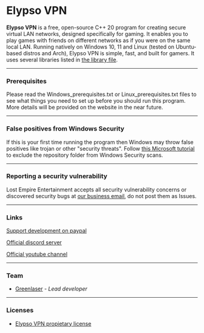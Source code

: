 # Elypso VPN

**Elypso VPN** is a free, open-source C++ 20 program for creating secure virtual LAN networks, designed specifically for gaming. It enables you to play games with friends on different networks as if you were on the same local LAN. Running natively on Windows 10, 11 and Linux (tested on Ubuntu-based distros and Arch), Elypso VPN is simple, fast, and built for gamers. It uses several libraries listed in [the library file](LIBRARIES.md).

---

### Prerequisites

Please read the Windows_prerequisites.txt or Linux_prerequisites.txt files to see what things you need to set up before you should run this program. More details will be provided on the website in the near future.

---

### False positives from Windows Security

If this is your first time running the program then Windows may throw false positives like trojan or other "security threats". Follow [this Microsoft tutorial](https://support.microsoft.com/en-us/windows/add-an-exclusion-to-windows-security-811816c0-4dfd-af4a-47e4-c301afe13b26) to exclude the repository folder from Windows Security scans.

---

### Reporting a security vulnerability

Lost Empire Entertainment accepts all security vulnerability concerns or discovered security bugs at [our business email](mailto:sanderveski@gmail.com), do not post them as Issues.

---

### Links

[Support development on paypal](https://www.paypal.com/donate/?hosted_button_id=QWG8SAYX5TTP6)

[Official discord server](https://discord.gg/FqJgy2SvDs)

[Official youtube channel](https://youtube.com/greenlaser)

---

### Team

* [Greenlaser](https://github.com/greeenlaser) - *Lead developer*

---

### Licenses

* [Elypso VPN propietary license](LICENSE.md)

